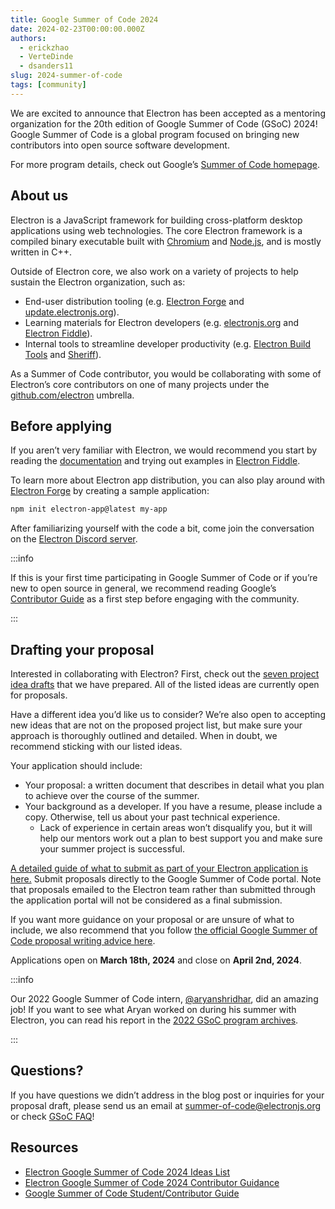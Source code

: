 ```yaml
---
title: Google Summer of Code 2024
date: 2024-02-23T00:00:00.000Z
authors:
  - erickzhao
  - VerteDinde
  - dsanders11
slug: 2024-summer-of-code
tags: [community]
---
```


We are excited to announce that Electron has been accepted as a mentoring organization for
the 20th edition of Google Summer of Code (GSoC) 2024! Google Summer of Code is a global
program focused on bringing new contributors into open source software development.

For more program details, check out Google’s [Summer of Code homepage](https://summerofcode.withgoogle.com/).

## About us

Electron is a JavaScript framework for building cross-platform desktop applications using
web technologies. The core Electron framework is a compiled binary executable built with
[Chromium](https://chromium.org/) and [Node.js](https://nodejs.org/), and is mostly written in C++.

Outside of Electron core, we also work on a variety of projects to help sustain the
Electron organization, such as:

- End-user distribution tooling (e.g. [Electron Forge](https://www.electronforge.io/)
  and [update.electronjs.org](https://github.com/electron/update.electronjs.org)).
- Learning materials for Electron developers (e.g. [electronjs.org](http://electronjs.org)
  and [Electron Fiddle](https://github.com/electron/fiddle)).
- Internal tools to streamline developer productivity (e.g. [Electron Build Tools](https://github.com/electron/build-tools)
  and [Sheriff](https://github.com/electron/sheriff)).

As a Summer of Code contributor, you would be collaborating with some of Electron’s core contributors
on one of many projects under the [github.com/electron](http://github.com/electron) umbrella.

## Before applying

If you aren’t very familiar with Electron, we would recommend you start by reading the
[documentation](https://electronjs.org/docs/latest) and trying out examples in [Electron Fiddle](https://electronjs.org/fiddle).

To learn more about Electron app distribution, you can also play around with
[Electron Forge](https://www.electronforge.io/) by creating a sample application:

```bash
npm init electron-app@latest my-app
```

After familiarizing yourself with the code a bit, come join the conversation on the
[Electron Discord server](https://discord.gg/electronjs).

:::info

If this is your first time participating in Google Summer of Code or if you’re new to open source in general,
we recommend reading Google’s [Contributor Guide](https://google.github.io/gsocguides/student/) as a first step
before engaging with the community.

:::

## Drafting your proposal

Interested in collaborating with Electron? First, check out the [seven project idea drafts](https://electronhq.notion.site/Electron-Google-Summer-of-Code-2024-Ideas-List-a1cb01daab3c48a98c30e411e96b218d?pvs=74)
that we have prepared. All of the listed ideas are currently open for proposals.

Have a different idea you’d like us to consider? We’re also open to accepting new ideas that
are not on the proposed project list, but make sure your approach is thoroughly outlined and detailed.
When in doubt, we recommend sticking with our listed ideas.

Your application should include:

- Your proposal: a written document that describes in detail what you plan to achieve over
  the course of the summer.
- Your background as a developer. If you have a resume, please include a copy. Otherwise,
  tell us about your past technical experience.
  - Lack of experience in certain areas won’t disqualify you, but it will help our mentors
    work out a plan to best support you and make sure your summer project is successful.

[A detailed guide of what to submit as part of your Electron application is here.](https://electronhq.notion.site/Electron-GSoC-2024-Contributor-Guidance-f1f4de7a0d9a4664a96c8d4dd70cb208?pvs=4)
Submit proposals directly to the Google Summer of Code portal. Note that proposals emailed to the
Electron team rather than submitted through the application portal will not be considered as a final submission.

If you want more guidance on your proposal or are unsure of what to include, we also recommend that
you follow [the official Google Summer of Code proposal writing advice here](https://google.github.io/gsocguides/student/writing-a-proposal).

Applications open on **March 18th, 2024** and close on **April 2nd, 2024**.

:::info

Our 2022 Google Summer of Code intern, [@aryanshridhar](https://github.com/aryanshridhar),
did an amazing job! If you want to see what Aryan worked on during his summer with Electron,
you can read his report in the [2022 GSoC program archives](https://summerofcode.withgoogle.com/archive/2022/organizations/electron).

:::

## Questions?

If you have questions we didn’t address in the blog post or inquiries for your proposal draft,
please send us an email at [summer-of-code@electronjs.org](mailto:summer-of-code@electronjs.org) or check [GSoC FAQ](https://developers.google.com/open-source/gsoc/faq)!

## Resources

- [Electron Google Summer of Code 2024 Ideas List](https://electronhq.notion.site/Electron-Google-Summer-of-Code-2024-Ideas-List-a1cb01daab3c48a98c30e411e96b218d?pvs=74)
- [Electron Google Summer of Code 2024 Contributor Guidance](https://electronhq.notion.site/Electron-GSoC-2024-Contributor-Guidance-f1f4de7a0d9a4664a96c8d4dd70cb208?pvs=4)
- [Google Summer of Code Student/Contributor Guide](https://google.github.io/gsocguides/student/)
